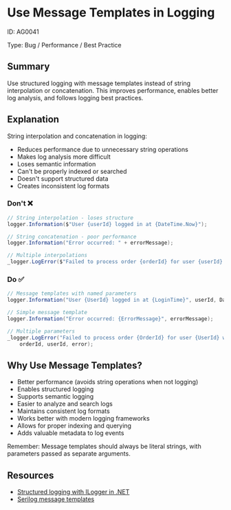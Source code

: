 # Use Message Templates in Logging

ID: AG0041

Type: Bug / Performance / Best Practice

## Summary

Use structured logging with message templates instead of string interpolation or concatenation. This improves performance, enables better log analysis, and follows logging best practices.

## Explanation

String interpolation and concatenation in logging:

- Reduces performance due to unnecessary string operations
- Makes log analysis more difficult
- Loses semantic information
- Can't be properly indexed or searched
- Doesn't support structured data
- Creates inconsistent log formats

### Don't ❌

```csharp
// String interpolation - loses structure
logger.Information($"User {userId} logged in at {DateTime.Now}");

// String concatenation - poor performance
logger.Information("Error occurred: " + errorMessage);

// Multiple interpolations
_logger.LogError($"Failed to process order {orderId} for user {userId} with error: {error}");
```

### Do ✅

```csharp
// Message templates with named parameters
logger.Information("User {UserId} logged in at {LoginTime}", userId, DateTime.Now);

// Simple message template
logger.Information("Error occurred: {ErrorMessage}", errorMessage);

// Multiple parameters
_logger.LogError("Failed to process order {OrderId} for user {UserId} with error: {Error}", 
    orderId, userId, error);
```

## Why Use Message Templates?

- Better performance (avoids string operations when not logging)
- Enables structured logging
- Supports semantic logging
- Easier to analyze and search logs
- Maintains consistent log formats
- Works better with modern logging frameworks
- Allows for proper indexing and querying
- Adds valuable metadata to log events

Remember: Message templates should always be literal strings, with parameters passed as separate arguments.

## Resources

* [Structured logging with ILogger in .NET](https://docs.microsoft.com/en-us/aspnet/core/fundamentals/logging/?view=aspnetcore-5.0#log-message-template)
* [Serilog message templates](https://github.com/serilog/serilog/wiki/Writing-Log-Events#message-templates)